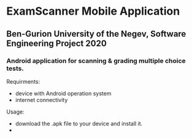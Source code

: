 # ExamScanner Mobile Application
## Ben-Gurion University of the Negev, Software Engineering Project 2020
### Android application for scanning & grading multiple choice tests.

Requirments:
- device with Android operation system
- internet connectivity

Usage:
- download the .apk file to your device and install it.
- 
